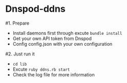 # Dnspod-ddns
#1. Prepare
* Install daemons first through excute `bundle install` 
* Get your own API token from Dnspod 
* Config config.json with your own configuration

#2. Just run it
* `cd lib`
* Excute `ruby ddns.rb start`
* Check the log file for more information